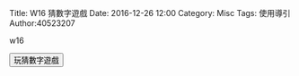Title: W16 猜數字遊戲
Date: 2016-12-26 12:00
Category: Misc
Tags: 使用導引
Author:40523207

w16

<!-- PELICAN_END_SUMMARY -->

<!-- 導入 Brython 標準程式庫 -->

<script type="text/javascript" 
    src="https://cdn.rawgit.com/brython-dev/brython/master/www/src/brython_dist.js">
</script>

<!-- 啟動 Brython -->

<script>
window.onload=function(){
brython(1);
}
</script>

<!-- 以下實際利用  Brython 畫圖 -->
<div id="con"></div>
<script type="text/python3">
from browser import alert
from browser import document
from browser import html
import random
#print("test")
#alert("test")
con1=document["con"]
標準答案 = random.randint(1, 100)

con1<=str(標準答案)
'''
try:
    for i in range(1):
        #con1<="test"+"<br />"
        yourInput=int(input("請輸入一個整數!"))
        # con1 <="test"+html.BR()
        output = yourInput + 1
        con1 <="你輸入的整數加上1之後，為" + str(output)
except:
    con1 <= "輸入整數啦 耖!"
'''
def b1(e):
    alert("alert123")
    
    #coding: utf-8
# 猜數字遊戲
import random
   
標準答案 = random.randint(1, 100)
你猜的數字 = int(input("請輸入您所猜的整數:"))
猜測次數 = 1
while 標準答案 != 你猜的數字:
    if 標準答案 < 你猜的數字:
        print("太大了，再猜一次 :)加油")
    else:
        print("太小了，再猜一次 :)加油")
    你猜的數字 = int(input("請輸入您所猜的整數:"))
    猜測次數 += 1
   
print("猜對了！總共猜了", 猜測次數, "次")
document["b1"].bind("click",b1)

</script>
<button id="b1">玩猜數字遊戲</button>